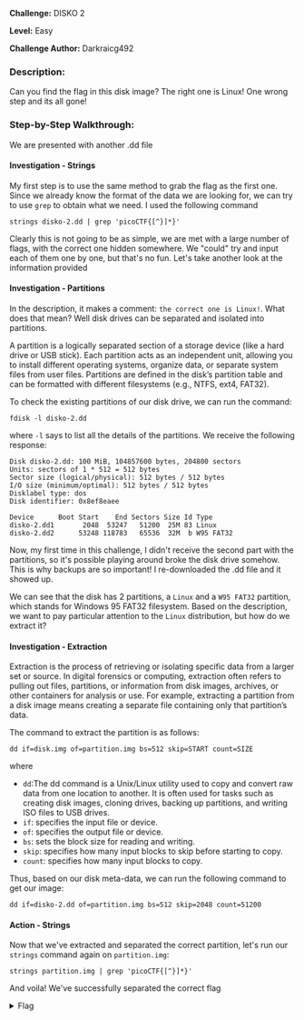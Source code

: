 **Challenge:** DISKO 2

**Level:** Easy

**Challenge Author:** Darkraicg492

### Description: 
Can you find the flag in this disk image? The right one is Linux! One wrong step and its all gone!


### Step-by-Step Walkthrough:
We are presented with another .dd file

#### Investigation - Strings
My first step is to use the same method to grab the flag as the first one. Since we already know the format of the data we are looking for, we can try to use `grep` to obtain what we need. I used the following command

`strings disko-2.dd | grep 'picoCTF{[^}]*}'`

Clearly this is not going to be as simple, we are met with a large number of flags, with the correct one hidden somewhere. We "could" try and input each of them one by one, but that's no fun. Let's take another look at the information provided

#### Investigation - Partitions
In the description, it makes a comment: `the correct one is Linux!`. What does that mean? Well disk drives can be separated and isolated into partitions.

A partition is a logically separated section of a storage device (like a hard drive or USB stick). Each partition acts as an independent unit, allowing you to install different operating systems, organize data, or separate system files from user files. Partitions are defined in the disk’s partition table and can be formatted with different filesystems (e.g., NTFS, ext4, FAT32).

To check the existing partitions of our disk drive, we can run the command: 

`fdisk -l disko-2.dd`

where `-l` says to list all the details of the partitions. We receive the following response:

```
Disk disko-2.dd: 100 MiB, 104857600 bytes, 204800 sectors
Units: sectors of 1 * 512 = 512 bytes
Sector size (logical/physical): 512 bytes / 512 bytes
I/O size (minimum/optimal): 512 bytes / 512 bytes
Disklabel type: dos
Disk identifier: 0x8ef8eaee

Device      Boot Start    End Sectors Size Id Type
disko-2.dd1       2048  53247   51200  25M 83 Linux
disko-2.dd2      53248 118783   65536  32M  b W95 FAT32
```

Now, my first time in this challenge, I didn't receive the second part with the partitions, so it's possible playing around broke the disk drive somehow. This is why backups are so important! I re-downloaded the .dd file and it showed up.

We can see that the disk has 2 partitions, a `Linux` and a `W95 FAT32` partition, which stands for Windows 95 FAT32 filesystem. Based on the description, we want to pay particular attention to the `Linux` distribution, but how do we extract it?

#### Investigation - Extraction
Extraction is the process of retrieving or isolating specific data from a larger set or source. In digital forensics or computing, extraction often refers to pulling out files, partitions, or information from disk images, archives, or other containers for analysis or use. For example, extracting a partition from a disk image means creating a separate file containing only that partition’s data.

The command to extract the partition is as follows:

`dd if=disk.img of=partition.img bs=512 skip=START count=SIZE`

where

* `dd`:The dd command is a Unix/Linux utility used to copy and convert raw data from one location to another. It is often used for tasks such as creating disk images, cloning drives, backing up partitions, and writing ISO files to USB drives.
* `if`: specifies the input file or device.
* `of`: specifies the output file or device.
* `bs`: sets the block size for reading and writing.
* `skip`: specifies how many input blocks to skip before starting to copy.
* `count`: specifies how many input blocks to copy.

Thus, based on our disk meta-data, we can run the following command to get our image:

`dd if=disko-2.dd of=partition.img bs=512 skip=2048 count=51200`

#### Action - Strings
Now that we've extracted and separated the correct partition, let's run our `strings` command again on `partition.img`:

`strings partition.img | grep 'picoCTF{[^}]*}'`

And voila! We've successfully separated the correct flag

<details><summary>Flag</summary>
    <pre>
    picoCTF{4_P4Rt_1t_i5_a93c3ba0}
    </pre>
   </details>